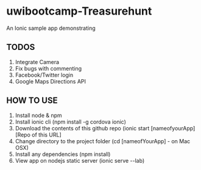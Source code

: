 # uwibootcamp-Treasurehunt
An Ionic sample app demonstrating

## TODOS
1. Integrate Camera
2. Fix bugs with commenting
3. Facebook/Twitter login
4. Google Maps Directions API

## HOW TO USE

1. Install node & npm
2. Install ionic cli (npm install -g cordova ionic)
3. Download the contents of this github repo (ionic start [nameofyourApp] [Repo of this URL]
4. Change directory to the project folder (cd [nameofYourApp] - on Mac OSX)
5. Install any dependencies (npm install)
6. View app on nodejs static server (ionic serve --lab)

